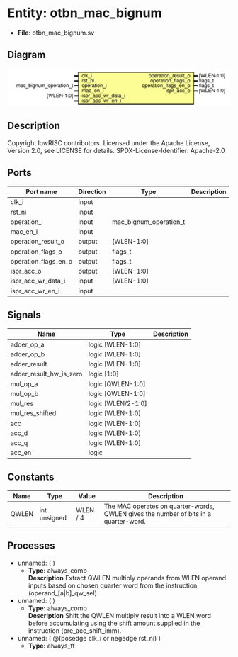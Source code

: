 # Entity: otbn_mac_bignum

- **File**: otbn_mac_bignum.sv
## Diagram

![Diagram](otbn_mac_bignum.svg "Diagram")
## Description

 Copyright lowRISC contributors.
 Licensed under the Apache License, Version 2.0, see LICENSE for details.
 SPDX-License-Identifier: Apache-2.0

## Ports

| Port name            | Direction | Type                   | Description |
| -------------------- | --------- | ---------------------- | ----------- |
| clk_i                | input     |                        |             |
| rst_ni               | input     |                        |             |
| operation_i          | input     | mac_bignum_operation_t |             |
| mac_en_i             | input     |                        |             |
| operation_result_o   | output    | [WLEN-1:0]             |             |
| operation_flags_o    | output    | flags_t                |             |
| operation_flags_en_o | output    | flags_t                |             |
| ispr_acc_o           | output    | [WLEN-1:0]             |             |
| ispr_acc_wr_data_i   | input     | [WLEN-1:0]             |             |
| ispr_acc_wr_en_i     | input     |                        |             |
## Signals

| Name                    | Type               | Description |
| ----------------------- | ------------------ | ----------- |
| adder_op_a              | logic [WLEN-1:0]   |             |
| adder_op_b              | logic [WLEN-1:0]   |             |
| adder_result            | logic [WLEN-1:0]   |             |
| adder_result_hw_is_zero | logic [1:0]        |             |
| mul_op_a                | logic [QWLEN-1:0]  |             |
| mul_op_b                | logic [QWLEN-1:0]  |             |
| mul_res                 | logic [WLEN/2-1:0] |             |
| mul_res_shifted         | logic [WLEN-1:0]   |             |
| acc                     | logic [WLEN-1:0]   |             |
| acc_d                   | logic [WLEN-1:0]   |             |
| acc_q                   | logic [WLEN-1:0]   |             |
| acc_en                  | logic              |             |
## Constants

| Name  | Type         | Value    | Description                                                                            |
| ----- | ------------ | -------- | -------------------------------------------------------------------------------------- |
| QWLEN | int unsigned | WLEN / 4 |  The MAC operates on quarter-words, QWLEN gives the number of bits in a quarter-word.  |
## Processes
- unnamed: (  )
  - **Type:** always_comb
</br>**Description**
 Extract QWLEN multiply operands from WLEN operand inputs based on chosen quarter word from the  instruction (operand_[a|b]_qw_sel). 
- unnamed: (  )
  - **Type:** always_comb
</br>**Description**
 Shift the QWLEN multiply result into a WLEN word before accumulating using the shift amount  supplied in the instruction (pre_acc_shift_imm). 
- unnamed: ( @(posedge clk_i or negedge rst_ni) )
  - **Type:** always_ff
